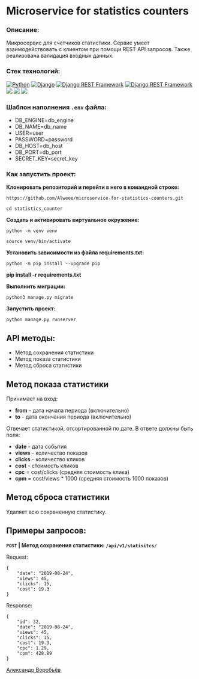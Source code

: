 # Microservice for statistics counters

### Описание:
Микросервис для счетчиков статистики. Сервис умеет взаимодействовать с клиентом при помощи REST API запросов. Также реализована валидация входных данных.

### Cтек технологий:
[![Python](https://img.shields.io/badge/-Python-464646?style=flat&logo=Python&logoColor=56C0C0&color=008080)](https://www.python.org/)
[![Django](https://img.shields.io/badge/-Django-464646?style=flat&logo=Django&logoColor=56C0C0&color=008080)](https://www.djangoproject.com/)
[![Django REST Framework](https://img.shields.io/badge/-Django%20REST%20Framework-464646?style=flat&logo=Django%20REST%20Framework&logoColor=56C0C0&color=008080)](https://www.django-rest-framework.org/)
[![Django REST Framework](https://img.shields.io/badge/MySQL-%20-008080)](https://www.mysql.com/)
[![](https://img.shields.io/badge/Unit--tests-%20-008080)](https://docs.djangoproject.com/en/4.1/topics/testing/overview/)
[![](https://img.shields.io/badge/drf__yasg-%20-008080)](https://drf-yasg.readthedocs.io/en/stable/)
[![](https://img.shields.io/badge/django__filters-%20-008080)](https://django-filter.readthedocs.io/en/stable/guide/usage.html)

### Шаблон наполнения `.env` файла:
- DB_ENGINE=db_engine
- DB_NAME=db_name
- USER=user
- PASSWORD=password
- DB_HOST=db_host
- DB_PORT=db_port
- SECRET_KEY=secret_key

### Как запустить проект:

**Клонировать репозиторий и перейти в него в командной строке:**

`https://github.com/Alweee/microservice-for-statistics-counters.git`

`cd statistics_counter`

**Cоздать и активировать виртуальное окружение:**

`python -m venv venv`

`source venv/bin/activate`

**Установить зависимости из файла requirements.txt:**

`python -m pip install --upgrade pip`

**pip install -r requirements.txt**

**Выполнить миграции:**

`python3 manage.py migrate`

**Запустить проект:**

`python manage.py runserver`

## API методы:
- Метод сохранения статистики
- Метод показа статистики
- Метод сброса статистики

## Метод показа статистики
Принимает на вход:
- **from** - дата начала периода (включительно)
- **to** - дата окончания периода (включительно)

Отвечает статистикой, отсортированной по дате. В ответе должны быть поля:
- **date** - дата события
- **views** - количество показов
- **clicks** - количество кликов
- **cost** - стоимость кликов
- **cpc** = cost/clicks (средняя стоимость клика)
- **cpm** = cost/views * 1000 (средняя стоимость 1000 показов)

## Метод сброса статистики
Удаляет всю сохраненную статистику.

## Примеры запросов:
**`POST` | Метод сохранения статистики: `/api/v1/statisitcs/`**

Request:
```
{
    "date": "2019-08-24",
    "views": 45,
    "clicks": 15,
    "cost": 19.3
}
```

Response:
```
{
    "id": 32,
    "date": "2019-08-24",
    "views": 45,
    "clicks": 15,
    "cost": 19.3,
    "cpc": 1.29,
    "cpm": 428.89
}
```
[Александр Воробьёв](https://github.com/Alweee/)
